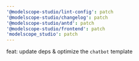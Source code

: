 ```yaml
---
'@modelscope-studio/lint-config': patch
'@modelscope-studio/changelog': patch
'@modelscope-studio/antd': patch
'@modelscope-studio/frontend': patch
'modelscope_studio': patch
---
```


feat: update deps & optimize the `chatbot` template
